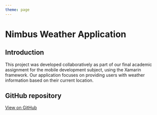 ```yaml
---
theme: page
---
```


# Nimbus Weather Application

## Introduction

This project was developed collaboratively as part of our final academic assignment for the mobile development subject, using the Xamarin framework. Our application focuses on providing users with weather information based on their current location.


## GitHub repository

[View on GitHub](https://github.com/simonpangan/BenildeProjects/tree/master/MobDevtFinalProj)
